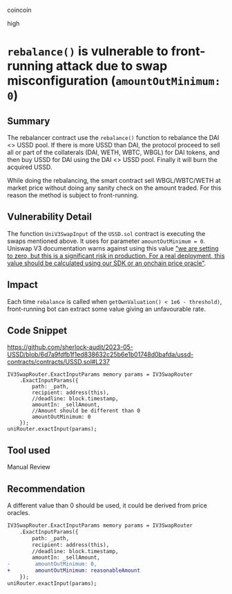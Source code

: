 coincoin

high

# `rebalance()` is vulnerable to front-running attack due to swap misconfiguration (`amountOutMinimum: 0`)

## Summary

The rebalancer contract use the `rebalance()` function to rebalance the DAI <> USSD pool.
If there is more USSD than DAI, the protocol proceed to sell all or part of the collaterals (DAI, WETH, WBTC, WBGL) for DAI tokens, and then buy USSD for DAI using the DAI <> USSD pool. Finally it will burn the acquired USSD.

While doing the rebalancing, the smart contract sell WBGL/WBTC/WETH at market price without doing any sanity check on the amount traded. For this reason the method is subject to front-running.

## Vulnerability Detail

The function `UniV3SwapInput` of the `USSD.sol` contract is executing the swaps mentioned above. It uses for parameter `amountOutMinimum = 0`. Uniswap V3 documentation warns against using this value ["we are setting to zero, but this is a significant risk in production. For a real deployment, this value should be calculated using our SDK or an onchain price oracle"](https://docs.uniswap.org/contracts/v3/guides/swaps/single-swaps).

## Impact

Each time `rebalance` is called when `getOwnValuation() < 1e6 - threshold)`, front-running bot can extract some value giving an unfavourable rate.

## Code Snippet

https://github.com/sherlock-audit/2023-05-USSD/blob/6d7a9fdfb1f1ed838632c25b6e1b01748d0bafda/ussd-contracts/contracts/USSD.sol#L237
```solidity
IV3SwapRouter.ExactInputParams memory params = IV3SwapRouter
    .ExactInputParams({
        path: _path,
        recipient: address(this),
        //deadline: block.timestamp,
        amountIn: _sellAmount,
        //Amount should be different than 0
        amountOutMinimum: 0
    });
uniRouter.exactInput(params);
```

## Tool used

Manual Review

## Recommendation

A different value than 0 should be used, it could be derived from price oracles.

```diff
IV3SwapRouter.ExactInputParams memory params = IV3SwapRouter
    .ExactInputParams({
        path: _path,
        recipient: address(this),
        //deadline: block.timestamp,
        amountIn: _sellAmount,
-        amountOutMinimum: 0,
+        amountOutMinimum: reasonableAmount
    });
uniRouter.exactInput(params);
```
